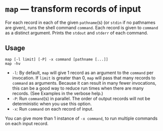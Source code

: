 # `map` — transform records of input

For each record in each of the given `pathname`(s) (or `stdin` if no pathnames are given), runs the shell command `command`. Each record is given to `command` as a distinct argument. Prints the `stdout` and `stderr` of each command.

## Usage

```
map [-l limit] [-P] -x command [pathname [...]]
map -hv
```

* `-l`: By default, `map` will give 1 record as an argument to the `command` per invocation. If `limit` is greater than 0, `map` will pass that many records to `command` as arguments. Because it can result in many fewer invocations, this can be a good way to reduce run times when there are many records. (See Examples in the verbose help.)
* `-P`: Run `command`(s) in parallel. The order of output records will not be deterministic when you use this option.
* `-x`: Run `command` on each record of input.

You can give more than 1 instance of `-x command`, to run multiple commands on each input record.
